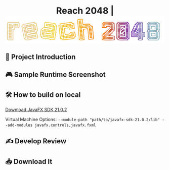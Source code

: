 <!-------------------This is beginning.------------------->

<!--
    -----------------Put logo here----------------------
-->

<div align="center">
    <h1>
    Reach 2048 |
    <img src="src/main/resources/assets/logo.png" alt="Reach 2048" width="520" align="center">
    </h1>
</div> 

<!-------------------Put tag here------------------->
<div>
    <!-------------------Several tags here...------------------->
</div>

<!-------------------Put introduction here------------------->
<div>
    <h2>📕 Project Introduction</h2>
    <p></p>
</div>

<!-------------------Put running demo here------------------->
<div>
    <h2>🎮 Sample Runtime Screenshot</h2>
    <!-------------------Several images here...------------------->
</div>

<!-------------------Put how to run on local here------------------->
<div>
    <h2>🛠️ How to build on local</h2>
    <p>
    <a href="https://download2.gluonhq.com/openjfx/21.0.2/openjfx-21.0.2_windows-x64_bin-sdk.zip">Download JavaFX SDK 21.0.2</a>
    </p>
    <p>
    Virtual Machine Options: <code>--module-path "path/to/javafx-sdk-21.0.2/lib" --add-modules javafx.controls,javafx.fxml</code>
    </p>
</div>

<!-------------------Put develop notes here------------------->
<div>
    <h2>✍ Develop Review</h2>
    <!-------------------Several urls here...------------------->
</div>

<!-------------------Put Release here------------------->
<div>
    <h2>📥 Download It</h2>
</div>

<!--
    -----------------Put MoeCounter here-----------------
-->

<!--
    -----------------Put star graph here-----------------
-->
